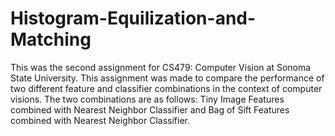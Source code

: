 # Histogram-Equilization-and-Matching

<p>This was the second assignment for CS479: Computer Vision at Sonoma State University. This assignment was made to compare the performance of two different feature and classifier combinations in the context of computer visions. The two combinations are as follows: Tiny Image Features combined with Nearest Neighbor Classifier and Bag of Sift Features combined with Nearest Neighbor Classifier. </p>